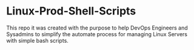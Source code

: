 # Linux-Prod-Shell-Scripts

This repo it was created with the purpose to help DevOps Engineers and Sysadmins to simplify the automate process for managing Linux Servers with simple bash scripts.